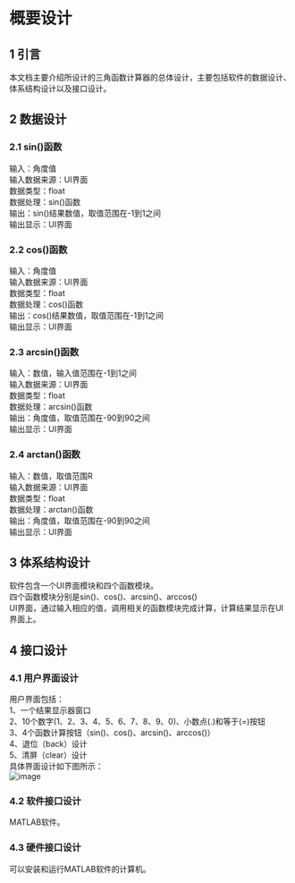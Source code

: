 # 概要设计
## 1 引言
本文档主要介绍所设计的三角函数计算器的总体设计，主要包括软件的数据设计、体系结构设计以及接口设计。
## 2 数据设计
### 2.1 sin()函数
输入：角度值<br>
输入数据来源：UI界面<br>
数据类型：float<br>
数据处理：sin()函数<br>
输出：sin()结果数值，取值范围在-1到1之间<br>
输出显示：UI界面<br>
### 2.2 cos()函数
输入：角度值<br>
输入数据来源：UI界面<br>
数据类型：float<br>
数据处理：cos()函数<br>
输出：cos()结果数值，取值范围在-1到1之间<br>
输出显示：UI界面<br>
### 2.3 arcsin()函数
输入：数值，输入值范围在-1到1之间<br>
输入数据来源：UI界面<br>
数据类型：float<br>
数据处理：arcsin()函数<br>
输出：角度值，取值范围在-90到90之间<br>
输出显示：UI界面<br>
### 2.4 arctan()函数
输入：数值，取值范围R<br>
输入数据来源：UI界面<br>
数据类型：float<br>
数据处理：arctan()函数<br>
输出：角度值，取值范围在-90到90之间<br>
输出显示：UI界面<br>
## 3 体系结构设计
软件包含一个UI界面模块和四个函数模块。<br>
四个函数模块分别是sin()、cos()、arcsin()、arccos()<br>
UI界面，通过输入相应的值，调用相关的函数模块完成计算，计算结果显示在UI界面上。<br>


## 4 接口设计
### 4.1 用户界面设计
用户界面包括：<br>
1、一个结果显示器窗口<br>
2、10个数字(1、2、3、4、5、6、7、8、9、0)、小数点(.)和等于(=)按钮<br>
3、4个函数计算按钮（sin()、cos()、arcsin()、arccos()）<br>
4、退位（back）设计<br>
5、清屏（clear）设计<br>
具体界面设计如下图所示：<br>
![image](https://github.com/renjingya/tri-func/blob/main/images/UI.png)

### 4.2 软件接口设计
MATLAB软件。

### 4.3 硬件接口设计
可以安装和运行MATLAB软件的计算机。
